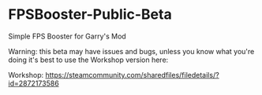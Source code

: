 # FPSBooster-Public-Beta
Simple FPS Booster for Garry's Mod

Warning: this beta may have issues and bugs, unless you know what you're doing it's best to use the Workshop version here:

Workshop: https://steamcommunity.com/sharedfiles/filedetails/?id=2872173586

